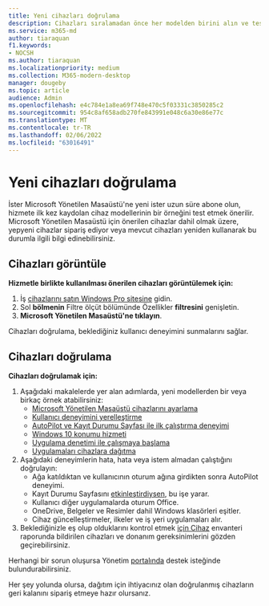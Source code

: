 ```yaml
---
title: Yeni cihazları doğrulama
description: Cihazları sıralamadan önce her modelden birini alın ve test edin
ms.service: m365-md
author: tiaraquan
f1.keywords:
- NOCSH
ms.author: tiaraquan
ms.localizationpriority: medium
ms.collection: M365-modern-desktop
manager: dougeby
ms.topic: article
audience: Admin
ms.openlocfilehash: e4c784e1a8ea69f748e470c5f03331c3850285c2
ms.sourcegitcommit: 954c8af658adb270fe843991e048c6a30e86e77c
ms.translationtype: MT
ms.contentlocale: tr-TR
ms.lasthandoff: 02/06/2022
ms.locfileid: "63016491"
---
```

# <a name="validate-new-devices"></a>Yeni cihazları doğrulama

İster Microsoft Yönetilen Masaüstü'ne yeni ister uzun süre abone olun, hizmete ilk kez kaydolan cihaz modellerinin bir örneğini test etmek önerilir. Microsoft Yönetilen Masaüstü için önerilen cihazlar dahil olmak üzere, yepyeni cihazlar sipariş ediyor veya mevcut cihazları yeniden kullanarak bu durumla ilgili bilgi edinebilirsiniz.

## <a name="view-devices"></a>Cihazları görüntüle

**Hizmetle birlikte kullanılması önerilen cihazları görüntülemek için:**

1. İş [cihazlarını satın Windows Pro sitesine](https://www.microsoft.com/en-us/windowsforbusiness/view-all-devices) gidin.
1. Sol **bölmenin** Filtre ölçüt bölümünde Özellikler **filtresini** genişletin.
1. **Microsoft Yönetilen Masaüstü'ne tıklayın**.

Cihazları doğrulama, beklediğiniz kullanıcı deneyimini sunmalarını sağlar.

## <a name="validate-devices"></a>Cihazları doğrulama

**Cihazları doğrulamak için:**

1. Aşağıdaki makalelerde yer alan adımlarda, yeni modellerden bir veya birkaç örnek atabilirsiniz:
    - [Microsoft Yönetilen Masaüstü cihazlarını ayarlama](set-up-devices.md)
    - [Kullanıcı deneyimini yerelleştirme](localization.md)
    - [AutoPilot ve Kayıt Durumu Sayfası ile ilk çalıştırma deneyimi](esp-first-run.md)
    - [Windows 10 konumu hizmeti](device-location.md)
    - [Uygulama denetimi ile çalışmaya başlama](get-started-app-control.md)
    - [Uygulamaları cihazlara dağıtma](deploy-apps.md)
2. Aşağıdaki deneyimlerin hata, hata veya istem almadan çalıştığını doğrulayın:
    - Ağa katıldıktan ve kullanıcının oturum ağına girdikten sonra AutoPilot deneyimi.
    - Kayıt Durumu Sayfasını [etkinleştirdiysen](esp-first-run.md), bu işe yarar.
    - Kullanıcı diğer uygulamalarda oturum Office.
    - OneDrive, Belgeler ve Resimler dahil Windows klasörleri eşitler.
    - Cihaz güncelleştirmeler, ilkeler ve iş yeri uygulamaları alır.
3. Beklediğinizle eş olup olduklarını kontrol etmek [için Cihaz](../working-with-managed-desktop/device-inventory-report.md) envanteri raporunda bildirilen cihazları ve donanım gereksinimlerini gözden geçirebilirsiniz.

Herhangi bir sorun oluşursa Yönetim [portalında](../working-with-managed-desktop/admin-support.md) destek isteğinde bulundurabilirsiniz.

Her şey yolunda olursa, dağıtım için ihtiyacınız olan doğrulanmış cihazların geri kalanını sipariş etmeye hazır olursanız.
